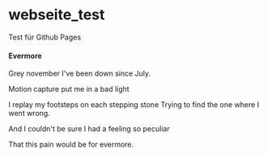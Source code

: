 # webseite_test
Test für Github Pages


#### Evermore
Grey november
I've been down since July.

Motion capture
put me in a bad light

I replay my footsteps on each stepping stone
Trying to find the one where I went wrong.

And I couldn't be sure
I had a feeling so peculiar

That this pain would be for evermore.
